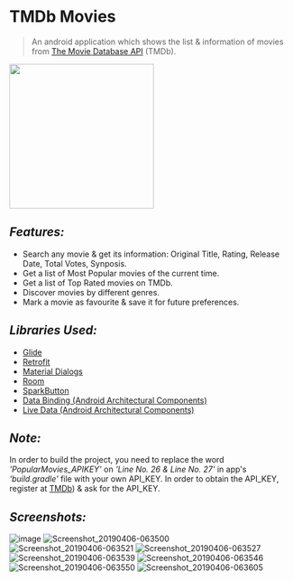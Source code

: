 # TMDb Movies
> An android application which shows the list & information of movies from [The Movie Database API](https://www.themoviedb.org) (TMDb).

<img height="256px" src=https://pbs.twimg.com/profile_images/789117657714831361/zGfknUu8_400x400.jpg />


## *Features:*
- Search any movie & get its information: Original Title, Rating, Release Date, Total Votes, Synposis.
- Get a list of Most Popular movies of the current time.
- Get a list of Top Rated movies on TMDb.
- Discover movies by different genres.
- Mark a movie as favourite & save it for future preferences.




## *Libraries Used:*
- [Glide](https://github.com/bumptech/glide)
- [Retrofit](https://github.com/square/retrofit)
- [Material Dialogs](https://github.com/afollestad/material-dialogs)
- [Room](https://developer.android.com/topic/libraries/architecture/room)
- [SparkButton](https://github.com/varunest/SparkButton)
- [Data Binding (Android Architectural Components)](https://developer.android.com/topic/libraries/data-binding)
- [Live Data (Android Architectural Components)](https://developer.android.com/topic/libraries/architecture/livedata)


## *Note:*
In order to build the project, you need to replace the word *'PopularMovies_APIKEY'* on *'Line No. 26 & Line No. 27'* in app's *'build.gradle'* file with your own API_KEY. In order to obtain the API_KEY, register at [TMDb](https://www.themoviedb.org)) & ask for the API_KEY.


## *Screenshots:*

![image](https://user-images.githubusercontent.com/38679082/55663200-1e862a00-5839-11e9-8340-8a486437f09d.png)
![Screenshot_20190406-063500](https://user-images.githubusercontent.com/38679082/55663209-3198fa00-5839-11e9-85be-aa23cd1045a0.jpeg)
![Screenshot_20190406-063521](https://user-images.githubusercontent.com/38679082/55663210-32319080-5839-11e9-9ddf-2061ca806922.jpeg)
![Screenshot_20190406-063527](https://user-images.githubusercontent.com/38679082/55663211-32319080-5839-11e9-9e4a-da5d5a6f9be2.jpeg)
![Screenshot_20190406-063539](https://user-images.githubusercontent.com/38679082/55663212-32319080-5839-11e9-928e-09ac2491a0c1.jpeg)
![Screenshot_20190406-063546](https://user-images.githubusercontent.com/38679082/55663213-32ca2700-5839-11e9-9ee7-7dd7db45f9dc.jpeg)
![Screenshot_20190406-063550](https://user-images.githubusercontent.com/38679082/55663214-32ca2700-5839-11e9-835b-4c698cd60cdf.jpeg)
![Screenshot_20190406-063605](https://user-images.githubusercontent.com/38679082/55663215-3362bd80-5839-11e9-998d-42fc9ff43630.jpeg)
